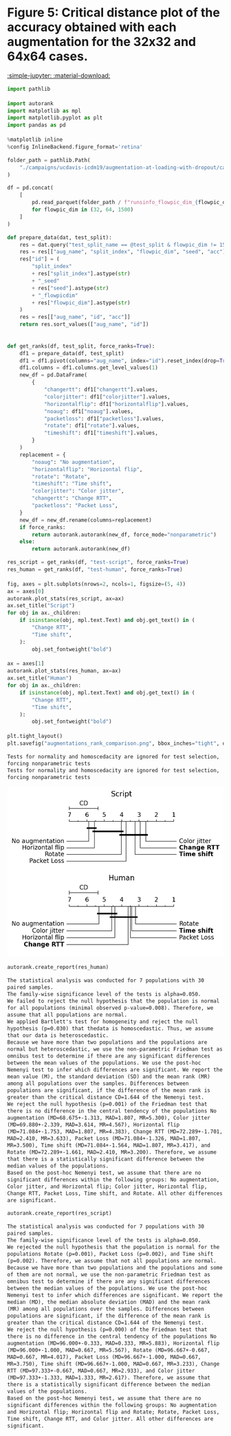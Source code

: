 # Figure 5: Critical distance plot of the accuracy obtained with each augmentation for the 32x32 and 64x64 cases.

[:simple-jupyter: :material-download:](/tcbench/papers/imc23/notebooks/figure5_ucdavis_augmentations_comparison.ipynb)


```python
import pathlib

import autorank
import matplotlib as mpl
import matplotlib.pyplot as plt
import pandas as pd

%matplotlib inline
%config InlineBackend.figure_format='retina'
```


```python
folder_path = pathlib.Path(
    "./campaigns/ucdavis-icdm19/augmentation-at-loading-with-dropout/campaign_summary/augment-at-loading-with-dropout/"
)
```


```python
df = pd.concat(
    [
        pd.read_parquet(folder_path / f"runsinfo_flowpic_dim_{flowpic_dim}.parquet")
        for flowpic_dim in (32, 64, 1500)
    ]
)
```


```python
def prepare_data(dat, test_split):
    res = dat.query("test_split_name == @test_split & flowpic_dim != 1500")
    res = res[["aug_name", "split_index", "flowpic_dim", "seed", "acc"]]
    res["id"] = (
        "split_index"
        + res["split_index"].astype(str)
        + "_seed"
        + res["seed"].astype(str)
        + "_flowpicdim"
        + res["flowpic_dim"].astype(str)
    )
    res = res[["aug_name", "id", "acc"]]
    return res.sort_values(["aug_name", "id"])


def get_ranks(df, test_split, force_ranks=True):
    df1 = prepare_data(df, test_split)
    df1 = df1.pivot(columns="aug_name", index="id").reset_index(drop=True)
    df1.columns = df1.columns.get_level_values(1)
    new_df = pd.DataFrame(
        {
            "changertt": df1["changertt"].values,
            "colorjitter": df1["colorjitter"].values,
            "horizontalflip": df1["horizontalflip"].values,
            "noaug": df1["noaug"].values,
            "packetloss": df1["packetloss"].values,
            "rotate": df1["rotate"].values,
            "timeshift": df1["timeshift"].values,
        }
    )
    replacement = {
        "noaug": "No augmentation",
        "horizontalflip": "Horizontal flip",
        "rotate": "Rotate",
        "timeshift": "Time shift",
        "colorjitter": "Color jitter",
        "changertt": "Change RTT",
        "packetloss": "Packet Loss",
    }
    new_df = new_df.rename(columns=replacement)
    if force_ranks:
        return autorank.autorank(new_df, force_mode="nonparametric")
    else:
        return autorank.autorank(new_df)
```


```python
res_script = get_ranks(df, "test-script", force_ranks=True)
res_human = get_ranks(df, "test-human", force_ranks=True)

fig, axes = plt.subplots(nrows=2, ncols=1, figsize=(5, 4))
ax = axes[0]
autorank.plot_stats(res_script, ax=ax)
ax.set_title("Script")
for obj in ax._children:
    if isinstance(obj, mpl.text.Text) and obj.get_text() in (
        "Change RTT",
        "Time shift",
    ):
        obj.set_fontweight("bold")

ax = axes[1]
autorank.plot_stats(res_human, ax=ax)
ax.set_title("Human")
for obj in ax._children:
    if isinstance(obj, mpl.text.Text) and obj.get_text() in (
        "Change RTT",
        "Time shift",
    ):
        obj.set_fontweight("bold")

plt.tight_layout()
plt.savefig("augmentations_rank_comparison.png", bbox_inches="tight", dpi=300)
```

    Tests for normality and homoscedacity are ignored for test selection, forcing nonparametric tests
    Tests for normality and homoscedacity are ignored for test selection, forcing nonparametric tests



    
![png](figure5_ucdavis_augmentations_comparison_files/figure5_ucdavis_augmentations_comparison_6_1.png)
    



```python
autorank.create_report(res_human)
```

    The statistical analysis was conducted for 7 populations with 30 paired samples.
    The family-wise significance level of the tests is alpha=0.050.
    We failed to reject the null hypothesis that the population is normal for all populations (minimal observed p-value=0.008). Therefore, we assume that all populations are normal.
    We applied Bartlett's test for homogeneity and reject the null hypothesis (p=0.030) that thedata is homoscedastic. Thus, we assume that our data is heteroscedastic.
    Because we have more than two populations and the populations are normal but heteroscedastic, we use the non-parametric Friedman test as omnibus test to determine if there are any significant differences between the mean values of the populations. We use the post-hoc Nemenyi test to infer which differences are significant. We report the mean value (M), the standard deviation (SD) and the mean rank (MR) among all populations over the samples. Differences between populations are significant, if the difference of the mean rank is greater than the critical distance CD=1.644 of the Nemenyi test.
    We reject the null hypothesis (p=0.001) of the Friedman test that there is no difference in the central tendency of the populations No augmentation (MD=68.675+-1.313, MAD=1.807, MR=5.300), Color jitter (MD=69.880+-2.339, MAD=3.614, MR=4.567), Horizontal flip (MD=71.084+-1.753, MAD=1.807, MR=4.383), Change RTT (MD=72.289+-1.701, MAD=2.410, MR=3.633), Packet Loss (MD=71.084+-1.326, MAD=1.807, MR=3.500), Time shift (MD=71.084+-1.564, MAD=1.807, MR=3.417), and Rotate (MD=72.289+-1.661, MAD=2.410, MR=3.200). Therefore, we assume that there is a statistically significant difference between the median values of the populations.
    Based on the post-hoc Nemenyi test, we assume that there are no significant differences within the following groups: No augmentation, Color jitter, and Horizontal flip; Color jitter, Horizontal flip, Change RTT, Packet Loss, Time shift, and Rotate. All other differences are significant.



```python
autorank.create_report(res_script)
```

    The statistical analysis was conducted for 7 populations with 30 paired samples.
    The family-wise significance level of the tests is alpha=0.050.
    We rejected the null hypothesis that the population is normal for the populations Rotate (p=0.001), Packet Loss (p=0.002), and Time shift (p=0.002). Therefore, we assume that not all populations are normal.
    Because we have more than two populations and the populations and some of them are not normal, we use the non-parametric Friedman test as omnibus test to determine if there are any significant differences between the median values of the populations. We use the post-hoc Nemenyi test to infer which differences are significant. We report the median (MD), the median absolute deviation (MAD) and the mean rank (MR) among all populations over the samples. Differences between populations are significant, if the difference of the mean rank is greater than the critical distance CD=1.644 of the Nemenyi test.
    We reject the null hypothesis (p=0.000) of the Friedman test that there is no difference in the central tendency of the populations No augmentation (MD=96.000+-0.333, MAD=0.333, MR=5.883), Horizontal flip (MD=96.000+-1.000, MAD=0.667, MR=5.567), Rotate (MD=96.667+-0.667, MAD=0.667, MR=4.017), Packet Loss (MD=96.667+-1.000, MAD=0.667, MR=3.750), Time shift (MD=96.667+-1.000, MAD=0.667, MR=3.233), Change RTT (MD=97.333+-0.667, MAD=0.667, MR=2.933), and Color jitter (MD=97.333+-1.333, MAD=1.333, MR=2.617). Therefore, we assume that there is a statistically significant difference between the median values of the populations.
    Based on the post-hoc Nemenyi test, we assume that there are no significant differences within the following groups: No augmentation and Horizontal flip; Horizontal flip and Rotate; Rotate, Packet Loss, Time shift, Change RTT, and Color jitter. All other differences are significant.

